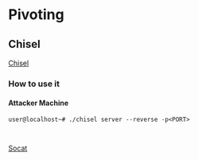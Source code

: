 # Pivoting

## Chisel

[Chise](https://github.com/jpillora/chisel/releases/tag/v1.8.1)[l](https://github.com/jpillora/chisel/releases/tag/v1.8.1)

### How to use it

#### Attacker Machine

```
user@localhost~# ./chisel server --reverse -p<PORT>



```

[Socat](https://github.com/andrew-d/static-binaries/blob/master/binaries/linux/x86\_64/socat)
